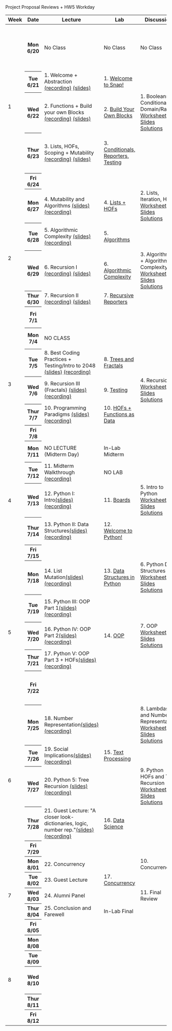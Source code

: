 <table class="table table-bordered schedule-table">
  <thead>
    <tr>
      <th class="center schedule-week-num">Week</th>
      <th>Date</th>
      <th>Lecture</th>
      <th>Lab</th>
      <th>Discussion</th>
      <th>Assignment</th>
    </tr>
  </thead>
  <tbody class="js-scheduleContent">
    <tr>
      <td rowspan=5>1</td> <!-- Week Number -->
      <!-- WEEK ONE------------------------------------------------------------ -->
      <th>Mon 6/20</th> <!-- Date -->
      <td>No Class</td> <!-- Lecture -->
      <td>No Class</td> <!-- Lab -->
      <td>No Class</td> <!-- Discussion -->
      <td>release <a href="https://www.gradescope.com/courses/404659/assignments/2107192/submissions/new">HW 0: Introduce Yourself and Syllabus Quiz</a> (due Thurs 6/23)</td> <!-- Assignment -->
    </tr>
    <tr>
      <th>Tue 6/21</th> <!-- Date -->
      <td>1. Welcome + Abstraction <a href="https://youtu.be/vqgdqUCU0AY">(recording)</a> <a href="https://docs.google.com/presentation/d/1ySmZlnVdc2sHoSZs1IWIT4t0NPsx5HLuvUEd85VgJ5c/edit?usp=sharing">(slides)</a></td> <!-- Lecture -->
      <td>1. <a href="https://cs10.org/bjc-r/topic/topic.html?topic=berkeley_bjc/intro_pair/1-introduction.topic&course=&novideo&noreading&noassignment">Welcome to Snap!</a></td> <!-- Lab -->
      <td></td> <!-- Discussion -->
      <td></td> <!-- Assignment -->
    </tr>
    <tr>
      <th>Wed 6/22 </th> <!-- Date -->
      <td>2. Functions + Build your own Blocks <a href="https://youtu.be/7aBX93awOuA">(recording)</a> <a href="https://docs.google.com/presentation/d/1Nv7wDxVOI4C5Et2-K-UNAxBqHMnzud7muP39tl0iqiA/edit?usp=sharing">(slides)</a></td> <!-- Lecture -->
      <td>2. <a href="https://cs10.org/bjc-r/topic/topic.html?topic=berkeley_bjc/intro_pair/2-loops-variables.topic&course=&novideo&noreading&noassignment">Build Your Own Blocks</a></td> <!-- Lab -->
      <td>1. Booleans, Conditionals, Domain/Range<br/>
      <a href="https://drive.google.com/file/d/1uVUsnNV9IpOFV356mY2GetOKUYLko_y8/view?usp=sharing">Worksheet</a><br/>
      <a href="https://docs.google.com/presentation/d/1J1DeaCF4PxwfL94Bo1YbxOPd29pZY5DrMMAaE-aPV-4/edit?usp=sharing">Slides</a><br/>
      <a href="https://drive.google.com/file/d/1a4WbkXI30o8dj-gKdPTmsQ4u1XVfVvnJ/view?usp=sharing">Solutions</a></td> <!-- Discussion -->
      <td>HW 1: Wordmatch due(6/27)<br/>
      <a href="https://cs10.org/su22/assignment/?https://docs.google.com/document/d/e/2PACX-1vQTzZytQuk8UaeSgzQRn1rXgCFnjXiQqIPCTrzgmQe175dM1CgNzr5nyz6KBaokAHV574V-nuARPE3q/pub">HW 1 Specs</a></td> <!-- Assignment -->
    </tr>
    <tr>
      <th>Thur 6/23</th> <!-- Date -->
      <td>3. Lists, HOFs, Scoping + Mutability <a href="https://youtu.be/dcVvhKcpGJg">(recording)</a> <a href="https://docs.google.com/presentation/d/1Gnq1Sne9bDGyavdZB4mSGLJPQAu-WfPwT0HDgjzAcuc/edit?usp=sharing">(slides)</a></td> <!-- Lecture -->
      <td>3. <a href="https://cs10.org/bjc-r/topic/topic.html?topic=berkeley_bjc/intro_pair/2-conditionals-testing-su21.topic&course=&novideo&noreading&noassignment">Conditionals, Reporters, Testing</a></td> <!-- Lab -->
      <td></td> <!-- Discussion -->
      <td>HW 0: Introduce Yourself and Syllabus Quiz due</td> <!-- Assignment -->
    </tr>
    <tr>
      <th>Fri 6/24</th> <!-- Date -->
      <td></td> <!-- Lecture -->
      <td></td> <!-- Lab -->
      <td></td> <!-- Discussion -->
      <td></td> <!-- Assignment -->
    </tr>
    <!-- WEEK TWO------------------------------------------------------------ -->
    <tr>
      <td rowspan=5>2</td>
      <th>Mon 6/27</th> <!-- Date -->
      <td>4. Mutability and Algorithms <a href="https://docs.google.com/presentation/d/1Sx4GByu9DWKs5tO_rvrWbzWiBj0nhrE6rSFp1ZMGEy4/edit?usp=sharing">(slides)</a> <a href="https://youtu.be/St3rZ6E9kqg">(recording)</a></td> <!-- Lecture -->
      <td>4. <a href="https://cs10.org/bjc-r/topic/topic.html?topic=berkeley_bjc/lists/lists-I.topic&course=&novideo&noreading&noassignment">Lists + HOFs</a></td> <!-- Lab -->
      <td>2. Lists, Iteration, HOFs<br/>
      <a href="https://drive.google.com/file/d/1NkJnc7e68TcTJyB2P8NbA5j3J8Qn-WGW/view?usp=sharing">Worksheet</a><br/>
      <a href="https://docs.google.com/presentation/d/1lBUEdUpM1mRSBjs4XwO9OGfR8OfTsnwMUT9Txer7YWo/edit?usp=sharing">Slides</a><br/>
      <a href="https://drive.google.com/file/d/1cQHfkxnJaZ_aphQZRbsHTmHH-u1Av6mR/view?usp=sharing">Solutions</a></td> <!-- Discussion -->
      <td>HW1: Wordmatch due</td> <!-- Assignment -->
    </tr>
    <tr>
      <th>Tue 6/28</th> <!-- Date -->
      <td>5. Algorithmic Complexity <a href="https://docs.google.com/presentation/d/1JLR18hmqfXw8DXlV-bxcNjp1YtYQLM4VYaL--Of8SsU/edit?usp=sharing"> (slides)</a> <a href="https://youtu.be/fJvW0x8Ycd0"> (recording)</a></td> <!-- Lecture -->
      <td>5. <a href="https://cs10.org/bjc-r/topic/topic.html?topic=berkeley_bjc/areas/algorithms.topic&course=&novideo&noreading&noassignment"> Algorithms</a></td> <!-- Lab -->
      <td></td><!-- Discussion -->
      <td>release <br/>
      <a href="https://docs.google.com/document/d/1mUVnBHcMzGLVlwCYiLvNC8QH0rATT-6x28AVbxlRNfs/edit?usp=sharing">HW 2: Mastermind</a> due(07/03)</td> <!-- Assignment -->
    </tr>
    <tr>
      <th>Wed 6/29 </th> <!-- Date -->
      <td>6. Recursion I <a href="https://youtu.be/GKedcREh1fs">(recording)</a> <a href="https://docs.google.com/presentation/d/1U25PYe2Gotv5N8L-4MdWLn1w4zB2wkPepjjeu9HgjNw/edit?usp=sharing">(slides)</a></td> <!-- Lecture -->
      <td>6. <a href="https://cs10.org/bjc-r/topic/topic.html?topic=berkeley_bjc/areas/algorithm-complexity.topic&course=&novideo&noreading&noassignment">Algorithmic Complexity</a></td> <!-- Lab -->
      <td>3. Algorithms + Algorithmic Complexity<br/>
      <a href="https://drive.google.com/file/d/1aH8a-oeOiTD9ClxiwHEEyqA57T7w0oWq/view?usp=sharing">Worksheet</a><br/>
      <a href="https://docs.google.com/presentation/d/1vb51sfQ6GLdTHYpUy5cgqdLgSCr8tfNx-Xr3G50d1pg/edit?usp=sharing">Slides</a><br/>
      <a href="https://drive.google.com/file/d/1LNyVSkFa9OuJ3v9dGPqAFtpu1btYxWhg/view?usp=sharing">Solutions</a></td> <!-- Discussion -->
      <td></td> <!-- Assignment -->
    </tr>
    <tr>  
      <th>Thur 6/30</th> <!-- Date -->
      <td>7. Recursion II <a href="https://youtu.be/9yhOwHGlQU4">(recording)</a> <a href="https://docs.google.com/presentation/d/1KEtzRUOJXsYCPQOkAI3j2UedLUA031eNzKXeEgp331w/edit?usp=sharing">(slides)</a></td> <!-- Lecture -->
      <td>7. <a href="https://cs10.org/bjc-r/topic/topic.html?topic=berkeley_bjc/recur/recursive-reporters-part1.topic&course=&novideo&noreading&noassignment">Recursive Reporters</a></td> <!-- Lab -->
      <td></td> <!-- Discussion -->
      <td></td> <!-- Assignment -->
    </tr>
    <tr>
      <th>Fri 7/1</th> <!-- Date -->
      <td></td> <!-- Lecture -->
      <td></td> <!-- Lab -->
      <td></td> <!-- Discussion -->
      <td>HW2 due Sunday 7/03</td> <!-- Assignment -->
    </tr>
    <!-- WEEK THREE------------------------------------------------------------ -->
    <tr>
      <td rowspan=5>3</td>
      <th>Mon 7/4</th> <!-- Date -->
      <td>NO CLASS</td> <!-- Lecture -->
      <td></td> <!-- Lab -->
      <td></td> <!-- Discussion -->
      <td>release <a href="https://docs.google.com/document/u/0/d/1exb5jlPnK4zVrPRHIwwlz3UbzorEB5-Faq6leu_Cfx4/edit">HW3: 2048</a> (due 07/13)</td> <!-- Assignment -->
    </tr>
    <tr>
      <th>Tue 7/5</th> <!-- Date -->
      <td>8. Best Coding Practices + Testing/Intro to 2048 <a href="https://docs.google.com/presentation/d/1gHKWs_3v2e1eY53WuWV-7mS6RKGdRHirwWoi8szmSLM/edit?usp=sharing">(slides)</a> <a href="https://youtu.be/16nnEgfhgck">(recording)</a></td> <!-- Lecture -->
      <td>8. <a href="https://cs10.org/bjc-r/topic/topic.html?topic=berkeley_bjc/recur/recursion-trees-fractals.topic&course=&novideo&noreading&noassignment">Trees and Fractals</a></td> <!-- Lab -->
      <td></td><!-- Discussion -->
      <td></td> <!-- Assignment -->
    </tr>
    <tr>
      <th>Wed 7/6 </th> <!-- Date -->
      <td>9. Recursion III (Fractals) <a href="https://docs.google.com/presentation/d/1kGe-Y-mvg4g384OpvtK0gJ9NpA050hsoIuzb4eh-qH4/edit#slide=id.g139f9e034ea_0_257">(slides)</a> <a href="https://youtu.be/7-RBA885icY"> (recording)</a></td> <!-- Lecture -->
      <td>9. <a href="https://cs10.org/bjc-r/topic/topic.html?topic=berkeley_bjc/2048-testing/2048.topic&course=&novideo&noreading&noassignment">Testing</a></td> <!-- Lab -->
      <td>4. Recursion<br/>
      <a href="https://drive.google.com/file/d/1iN3W9s0Ctvm1V5klEGxvsVIAX16mDdIQ/view?usp=sharing">Worksheet</a><br/>
      <a href="https://docs.google.com/presentation/d/13pw405VxMPU1n2aBMGPBIm9RITtEGHtPZiz2NFOj0zI/edit?usp=sharing">Slides</a><br/>
      <a href="https://drive.google.com/file/d/1GcgQzufQxXWU2ml3-MUsZtelRbJ1CaO3/view?usp=sharing">Solutions</a></td> <!-- Discussion -->
      <td></td> <!-- Assignment -->
    </tr>
    <tr>
      <th>Thur 7/7</th> <!-- Date -->
      <td>10. Programming Paradigms <a href="https://docs.google.com/presentation/d/1a2J6eblGOJ8p-Hz9j3vaTWj8Dn8zP6UlQ_SOe8RXecA/edit?usp=sharing">(slides)</a> <a href="https://youtu.be/gHeWsG6ewYU">(recording)</a></td> <!-- Lecture -->
      <td>10. <a href="https://cs10.org/bjc-r/llab/html/topic.html?topic=berkeley_bjc%2Fhofs%2Fhofs-practice.topic&course&novideo&noreading&noassignment"> HOFs + Functions as Data</a></td> <!-- Lab -->
      <td></td> <!-- Discussion -->
      <td></td> <!-- Assignment -->
    </tr>
    <tr>
      <th>Fri 7/8</th> <!-- Date -->
      <td></td> <!-- Lecture -->
      <td></td> <!-- Lab -->
      <td></td> <!-- Discussion -->
      <td></td> <!-- Assignment -->
    </tr>
    <!-- WEEK FOUR------------------------------------------------------------ -->
    <tr>
      <td rowspan=5>4</td>
      <th>Mon 7/11</th> <!-- Date -->
      <td>NO LECTURE (Midterm Day)</td> <!-- Lecture -->
      <td>In-Lab Midterm</td> <!-- Lab -->
      <td></td> <!-- Discussion -->
      <td>Paper Midterm 6-8pm PST</td> <!-- Assignment -->
    </tr>
    <tr>
      <th>Tue 7/12</th> <!-- Date -->
      <td>11. Midterm Walkthrough <a href="https://youtu.be/gGyC3KNMiHo">(recording)</a></td> <!-- Lecture -->
      <td>NO LAB</td> <!-- Lab -->
      <td></td><!-- Discussion -->
      <td></td> <!-- Assignment -->
    </tr>
    <tr>
      <th>Wed 7/13 </th> <!-- Date -->
      <td>12. Python I: Intro<a href="https://docs.google.com/presentation/d/1vcld-PTQnDuodmdb88SoGEa7Zy3XBD3jbLTfff2RViQ/edit?usp=sharing">(slides)</a><a href="https://youtu.be/w9Shvk5Jzpk">(recording)</a></td> <!-- Lecture -->
      <td>11. <a href="https://cs10.org/bjc-r/topic/topic.html?topic=berkeley_bjc/lists/tic-tac-toe.topic&course=&novideo&noreading&noassignment">Boards</a></td> <!-- Lab -->
      <td>5. Intro to Python<br/>
      <a href="https://drive.google.com/file/d/1p3K1cPasKEtmCtzQMWvJ59K-PwmAOdyt/view?usp=sharing">Worksheet</a><br/>
      <a href="https://docs.google.com/presentation/d/1aod8nJODHjoMqz3SYPYJo07qBpeyAsNwOKj4g80Wwk4/edit?usp=sharing">Slides</a><br/>
      <a href="https://drive.google.com/file/d/1dTlgyInG6PFkO-wN9va_eI_1ugC_Mgvx/view?usp=sharing">Solutions</a></td> <!-- Discussion -->
      <td>HW3: 2048 due</td> <!-- Assignment -->
    </tr>
    <tr>
      <th>Thur 7/14</th> <!-- Date -->
      <td>13. Python II: Data Structures<a href="https://docs.google.com/presentation/d/1uhpp-v7BzcMiTY0caeAuM4w8lVTDR4qd4eYLOMyq0z4/edit#slide=id.g13cfba3ed9a_0_9">(slides)</a> <a href="https://youtu.be/asRoePvLodo">(recording)</a></td> <!-- Lecture -->
      <td>12. <a href="https://cs10.org/bjc-r/topic/topic.html?topic=berkeley_bjc/python/besides-blocks-welcome-parsons.topic&course=&novideo&noreading&noassignment"> Welcome to Python!</a></td> <!-- Lab -->
      <td></td> <!-- Discussion -->
      <td>release <a href="https://docs.google.com/document/d/14ifSoEcExk40Cmq3u5O1JhmEX43uyDnpW1dLplumtNo/edit?usp=sharing">HW4: Snap to Python Translation</a></td> <!-- Assignment -->
    </tr>
    <tr>
      <th>Fri 7/15</th> <!-- Date -->
      <td></td> <!-- Lecture -->
      <td></td> <!-- Lab -->
      <td></td> <!-- Discussion -->
      <td></td> <!-- Assignment -->
    </tr>
    <!-- WEEK FIVE ------------------------------------------------------------ -->
    <tr>
      <td rowspan=5>5</td>
      <th>Mon 7/18</th> <!-- Date -->
      <td>14. List Mutation<a href="https://drive.google.com/file/d/1fR-64L3KBx2QMpMVj0WNuoqHYEDdpxBG/view?usp=sharing">(slides)</a> <a href="https://youtu.be/dFeOwjnigfY">(recording)</a></td> <!-- Lecture -->
      <td>13. <a href="https://cs10.org/bjc-r/topic/topic.html?topic=berkeley_bjc/python/besides-blocks-data-struct.topic&course=&novideo&noreading&noassignment">Data Structures in Python</a></td> <!-- Lab -->
      <td>6. Python Data Structures<br/>
      <a href="https://drive.google.com/file/d/1FoN-pIy5pIASJ1Da4VDlbh4pl6I6Mh_O/view?usp=sharing">Worksheet</a><br/>
      <a href="https://docs.google.com/presentation/d/1JEndkfNob5O0drdULSdeM4vMNNPG8B65LuUcv5RCrOg/edit?usp=sharing">Slides</a><br/>
      <a href="https://drive.google.com/file/d/1THrX-opmn-ClyIsp0BmmWEdXhvfzpz5B/view?usp=sharing">Solutions</a></td> <!-- Discussion -->
      <td></td> <!-- Assignment -->
    </tr>
    <tr>
      <th>Tue 7/19</th> <!-- Date -->
      <td>15. Python III: OOP Part 1<a
      href= "https://docs.google.com/presentation/d/1TcOzK1LNdyLW9XGJ0OvFHhZtM9NcQ1lUvUucCZkYEBw/edit?usp=sharing">(slides)</a> <a href="https://youtu.be/m0UHeyhoBzo">(recording)</a></td><!-- Lecture -->
      <td></td> <!-- Lab -->
      <td></td><!-- Discussion -->
      <td>HW4: Snap to Python Translation due</td> <!-- Assignment -->
    </tr>
    <tr>
      <th>Wed 7/20 </th> <!-- Date -->
      <td>16. Python IV: OOP Part 2<a href="https://docs.google.com/presentation/d/1FNTlONTL7TO_MV0SZh8pR-yXHTpzuuDMHlY3g0esvPk/edit?usp=sharing">(slides)</a> <a href="https://youtu.be/_vq4r6WAy1Q">(recording)</a></td> <!-- Lecture -->
      <td>14. <a href="https://cs10.org/bjc-r/llab/html/topic.html?topic=berkeley_bjc%2Fpython%2Fbesides-blocks-oop-joshhug-edition.topic&course&novideo&noreading&noassignment">OOP</a></td> <!-- Lab -->
      <td>7. OOP<br/>
      <a href="https://drive.google.com/file/d/1Wj9n6TCkD_1GvKcZpB6dJt-OQczEh7VH/view?usp=sharing">Worksheet</a><br/>
      <a href="https://docs.google.com/presentation/d/14OjqmsZ70PY5CoCgkBdLZf_a5-0S1h5sQOoq64h7zs4/edit?usp=sharing">Slides</a><br/>
      <a href="https://drive.google.com/file/d/1AUHeWEe-CMenEDf920ySd3Ywic845rlc/view?usp=sharing">Solutions</a></td> <!-- Discussion -->
      <td>release <a href="https://docs.google.com/document/u/0/d/1TOZFy8T__bGBxjSRTsLUsKAk0iNoP1hRPeNLzDycyH8/edit">HW5: OOP Practice</a></td> <!-- Assignment -->
    </tr>
    <tr>
      <th>Thur 7/21</th> <!-- Date -->
      <td>17. Python V: OOP Part 3 + HOFs<a href="https://docs.google.com/presentation/d/14DYuRya0E3lHc4AlDfgcgk8bgXsT2fmMUGsvioAHciA/edit?usp=sharing">(slides)</a><a href="https://youtu.be/cql3v-WBysw"> (recording)</a></td> <!-- Lecture -->
      <td></td> <!-- Lab -->
      <td></td> <!-- Discussion -->
      <td>release <a href="https://docs.google.com/document/u/0/d/1AGOYzckzUMD4C_CVb6imQjMBvQQd353GUpzEg_ZLhSo/edit">Final Project Propasal</a></td> <!-- Assignment -->
    </tr>
    <tr>
      <th>Fri 7/22</th> <!-- Date -->
      <td></td> <!-- Lecture -->
      <td></td> <!-- Lab -->
      <td></td> <!-- Discussion -->
      <td>Final Project Propasal due Saturday 11:59pm</td> <!-- Assignment -->
    </tr>
    <!-- WEEK SIX ------------------------------------------------------------ -->
    <tr>
      <td rowspan=5>6</td>
      <th>Mon 7/25</th> <!-- Date -->
      <td>18. Number Representation<a href="https://docs.google.com/presentation/d/1o8lMChyXM5Vmh3Ek_xDZ-T5ZgKgglyWYvk_lSVLdcGE/edit#slide=id.g13e9332cfcc_0_481">(slides)</a> <a href="https://youtu.be/wXKwNx4p-Ko">(recording)</a></td> <!-- Lecture -->
      <td></td>  Project Proposal Reviews + HW5 Workday <!-- Lab -->
      <td>8. Lambdas and Number Representation<br/>
      <a href="https://drive.google.com/file/d/1SEdY3uqb8Da9O_-5a_LGRD5xBPAI-7m8/view?usp=sharing">Worksheet</a><br/>
      <a href="https://docs.google.com/presentation/d/1YwRLCWyKFv1Phk9KW2u1zKMAR_YECRlIO6l5WsnWLnA/edit?usp=sharing">Slides</a><br/>
      <a href="https://drive.google.com/file/d/17IkIC_uG5ax-9CBJcu-b4DSQ70L-gFw1/view?usp=sharing">Solutions</a></td> <!-- Discussion -->
      <td>HW5: OOP Practice due, release Final Project</td> <!-- Assignment -->
    </tr>
    <tr>
      <th>Tue 7/26</th> <!-- Date -->
      <td>19. Social Implications<a href="https://docs.google.com/presentation/d/18G6nN0dyOE3hEApvGv53O2QftfLQYp-cHjq9z3V93so/edit#slide=id.g1212d069d8f_0_164">(slides)</a> <a href="https://youtu.be/shmILnoIphE">(recording)</a></td> <!-- Lecture -->
      <td>15. <a href="https://cs10.org/bjc-r/topic/topic.html?topic=berkeley_bjc/python/besides-blocks-text-processing.topic&course=&novideo&noreading&noassignment">Text Processing</a></td> <!-- Lab -->
      <td></td><!-- Discussion -->
      <td></td> <!-- Assignment -->
    </tr>
    <tr>
      <th>Wed 7/27 </th> <!-- Date -->
      <td>20. Python 5: Tree Recursion <a href="https://docs.google.com/presentation/d/1U4PP_s_DY6uijMIO8yCkprwXs8uDrFUwFN-n8XkqknQ/edit?usp=sharing">(slides)</a> <a href="https://youtu.be/-LCD09QxCac">(recording)</a></td> <!-- Lecture -->
      <td></td> <!-- Lab -->
      <td>9. Python HOFs and Tree Recursion<br/>
      <a href="https://drive.google.com/file/d/1u0WodSL4CgDSmXnl1wBVknsb04XMBYeb/view?usp=sharing">Worksheet</a><br/>
      <a href="https://docs.google.com/presentation/d/1HfUoFFqruaRKomCRN2xWzB0PwiAM4Rv39vXVDmhXfSE/edit?usp=sharing">Slides</a><br/>
      <a href="https://drive.google.com/file/d/1fkoEAlR8RjMyRaEz4l8DgJoPg87tsvP_/view?usp=sharing">Solutions</a></td> <!-- Discussion -->
      <td></td> <!-- Assignment -->
    </tr>
    <tr>
      <th>Thur 7/28</th> <!-- Date -->
      <td>21. Guest Lecture: "A closer look- dictionaries, logic, number rep."<a 
      href="https://drive.google.com/file/d/16nJ8KNDb3PA0lg2Kpg5qxySbNd1C-FeP/view?usp=sharing">(slides)</a> <a href="https://youtu.be/Mp7uOFVJopU">(recording)</a></td> <!-- Lecture -->
      <td>16. <a href="https://cs10.org/bjc-r/topic/topic.html?topic=berkeley_bjc/python/data-lab.topic&course=&novideo&noreading&noassignment">Data Science</a></td> <!-- Lab -->
      <td></td> <!-- Discussion -->
      <td></td> <!-- Assignment -->
    </tr>
    <tr>
      <th>Fri 7/29</th> <!-- Date -->
      <td></td> <!-- Lecture -->
      <td></td> <!-- Lab -->
      <td></td> <!-- Discussion -->
      <td></td> <!-- Assignment -->
    </tr>
    <!-- WEEK SEVEN ------------------------------------------------------------ -->
    <tr>
      <td rowspan=5>7</td>
      <th>Mon 8/01</th> <!-- Date -->
      <td>22. Concurrency</td> <!-- Lecture -->
      <td></td> <!-- Lab -->
      <td>10. Concurrency</td> <!-- Discussion -->
      <td></td> <!-- Assignment -->
    </tr>
    <tr>
      <th>Tue 8/02</th> <!-- Date -->
      <td>23. Guest Lecture</td> <!-- Lecture -->
      <td>17. <a href="https://cs10.org/bjc-r/llab/html/topic.html?topic=berkeley_bjc%2Fareas%2Fconcurrency.topic&course&novideo&noreading&noassignment">Concurrency</a></td> <!-- Lab -->
      <td></td><!-- Discussion -->
      <td></td> <!-- Assignment -->
    </tr>
    <tr>
      <th>Wed 8/03 </th> <!-- Date -->
      <td>24. Alumni Panel</td> <!-- Lecture -->
      <td></td> <!-- Lab -->
      <td>11. Final Review</td> <!-- Discussion -->
      <td></td><!-- Assignment -->
    </tr>
    <tr>
      <th>Thur 8/04</th> <!-- Date -->
      <td>25. Conclusion and Farewell</td> <!-- Lecture -->
      <td>In-Lab Final</td> <!-- Lab -->
      <td></td> <!-- Discussion -->
      <td>Final Project due</td> <!-- Assignment -->
    </tr>
    <tr>
      <th>Fri 8/05</th> <!-- Date -->
      <td></td> <!-- Lecture -->
      <td></td> <!-- Lab -->
      <td></td> <!-- Discussion -->
      <td></td> <!-- Assignment -->
    </tr>
    <!-- WEEK EIGHT ------------------------------------------------------------ -->
    <tr>
      <td rowspan=5>8</td>
      <th>Mon 8/08</th> <!-- Date -->
      <td></td> <!-- Lecture -->
      <td></td> <!-- Lab -->
      <td></td> <!-- Discussion -->
      <td></td> <!-- Assignment -->
    </tr>
    <tr>
      <th>Tue 8/09</th> <!-- Date -->
      <td></td> <!-- Lecture -->
      <td></td> <!-- Lab -->
      <td></td><!-- Discussion -->
      <td></td> <!-- Assignment -->
    </tr>
    <tr>
      <th>Wed 8/10</th> <!-- Date -->
      <td></td> <!-- Lecture -->
      <td></td> <!-- Lab -->
      <td></td> <!-- Discussion -->
      <td>Paper Final Exam (3pm-6pm PT)</td> <!-- Assignment -->
    </tr>
    <tr>
      <th>Thur 8/11</th> <!-- Date -->
      <td></td> <!-- Lecture -->
      <td></td> <!-- Lab -->
      <td></td> <!-- Discussion -->
      <td></td> <!-- Assignment -->
    </tr>
    <tr>
      <th>Fri 8/12</th> <!-- Date -->
      <td></td> <!-- Lecture -->
      <td></td> <!-- Lab -->
      <td></td> <!-- Discussion -->
      <td></td> <!-- Assignment -->
    </tr>
  </tbody>
</table>
